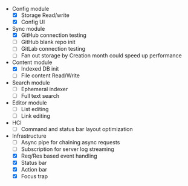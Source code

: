 - Config module
  - [x] Storage Read/write
  - [x] Config UI
- Sync module
  - [x] GitHub connection testing
  - [ ] GitHub blank repo init
  - [ ] GitLab connection testing
  - [ ] Fan out storage by Creation month could speed up performance
- Content module
  - [x] Indexed DB init
  - [ ] File content Read/Write
- Search module
  - [ ] Ephemeral indexer
  - [ ] Full text search
- Editor module
  - [ ] List editing
  - [ ] Link editing
- HCI
  - [ ] Command and status bar layout optimization
- Infrastructure
  - [ ] Async pipe for chaining async requests
  - [ ] Subscription for server log streaming
  - [x] Req/Res based event handling
  - [x] Status bar
  - [x] Action bar
  - [x] Focus trap
